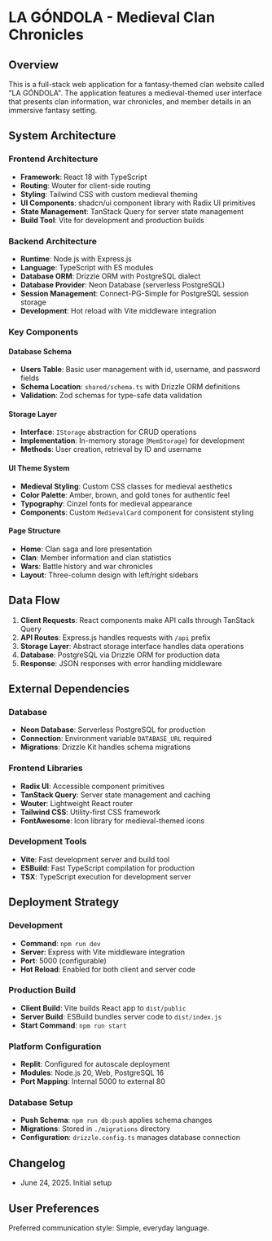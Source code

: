 # LA GÓNDOLA - Medieval Clan Chronicles

## Overview

This is a full-stack web application for a fantasy-themed clan website called "LA GÓNDOLA". The application features a medieval-themed user interface that presents clan information, war chronicles, and member details in an immersive fantasy setting.

## System Architecture

### Frontend Architecture
- **Framework**: React 18 with TypeScript
- **Routing**: Wouter for client-side routing
- **Styling**: Tailwind CSS with custom medieval theming
- **UI Components**: shadcn/ui component library with Radix UI primitives
- **State Management**: TanStack Query for server state management
- **Build Tool**: Vite for development and production builds

### Backend Architecture
- **Runtime**: Node.js with Express.js
- **Language**: TypeScript with ES modules
- **Database ORM**: Drizzle ORM with PostgreSQL dialect
- **Database Provider**: Neon Database (serverless PostgreSQL)
- **Session Management**: Connect-PG-Simple for PostgreSQL session storage
- **Development**: Hot reload with Vite middleware integration

### Key Components

#### Database Schema
- **Users Table**: Basic user management with id, username, and password fields
- **Schema Location**: `shared/schema.ts` with Drizzle ORM definitions
- **Validation**: Zod schemas for type-safe data validation

#### Storage Layer
- **Interface**: `IStorage` abstraction for CRUD operations
- **Implementation**: In-memory storage (`MemStorage`) for development
- **Methods**: User creation, retrieval by ID and username

#### UI Theme System
- **Medieval Styling**: Custom CSS classes for medieval aesthetics
- **Color Palette**: Amber, brown, and gold tones for authentic feel
- **Typography**: Cinzel fonts for medieval appearance
- **Components**: Custom `MedievalCard` component for consistent styling

#### Page Structure
- **Home**: Clan saga and lore presentation
- **Clan**: Member information and clan statistics
- **Wars**: Battle history and war chronicles
- **Layout**: Three-column design with left/right sidebars

## Data Flow

1. **Client Requests**: React components make API calls through TanStack Query
2. **API Routes**: Express.js handles requests with `/api` prefix
3. **Storage Layer**: Abstract storage interface handles data operations
4. **Database**: PostgreSQL via Drizzle ORM for production data
5. **Response**: JSON responses with error handling middleware

## External Dependencies

### Database
- **Neon Database**: Serverless PostgreSQL for production
- **Connection**: Environment variable `DATABASE_URL` required
- **Migrations**: Drizzle Kit handles schema migrations

### Frontend Libraries
- **Radix UI**: Accessible component primitives
- **TanStack Query**: Server state management and caching
- **Wouter**: Lightweight React router
- **Tailwind CSS**: Utility-first CSS framework
- **FontAwesome**: Icon library for medieval-themed icons

### Development Tools
- **Vite**: Fast development server and build tool
- **ESBuild**: Fast TypeScript compilation for production
- **TSX**: TypeScript execution for development server

## Deployment Strategy

### Development
- **Command**: `npm run dev`
- **Server**: Express with Vite middleware integration
- **Port**: 5000 (configurable)
- **Hot Reload**: Enabled for both client and server code

### Production Build
- **Client Build**: Vite builds React app to `dist/public`
- **Server Build**: ESBuild bundles server code to `dist/index.js`
- **Start Command**: `npm run start`

### Platform Configuration
- **Replit**: Configured for autoscale deployment
- **Modules**: Node.js 20, Web, PostgreSQL 16
- **Port Mapping**: Internal 5000 to external 80

### Database Setup
- **Push Schema**: `npm run db:push` applies schema changes
- **Migrations**: Stored in `./migrations` directory
- **Configuration**: `drizzle.config.ts` manages database connection

## Changelog

- June 24, 2025. Initial setup

## User Preferences

Preferred communication style: Simple, everyday language.